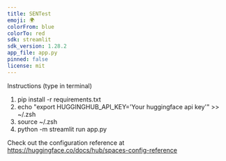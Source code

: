 ```yaml
---
title: SENTest
emoji: 🌍
colorFrom: blue
colorTo: red
sdk: streamlit
sdk_version: 1.28.2
app_file: app.py
pinned: false
license: mit
---
```


Instructions (type in terminal)
1. pip install -r requirements.txt
2. echo "export HUGGINGHUB_API_KEY='Your huggingface api key'" >> ~/.zsh
3. source ~/.zsh
4. python -m streamlit run app.py

Check out the configuration reference at https://huggingface.co/docs/hub/spaces-config-reference
